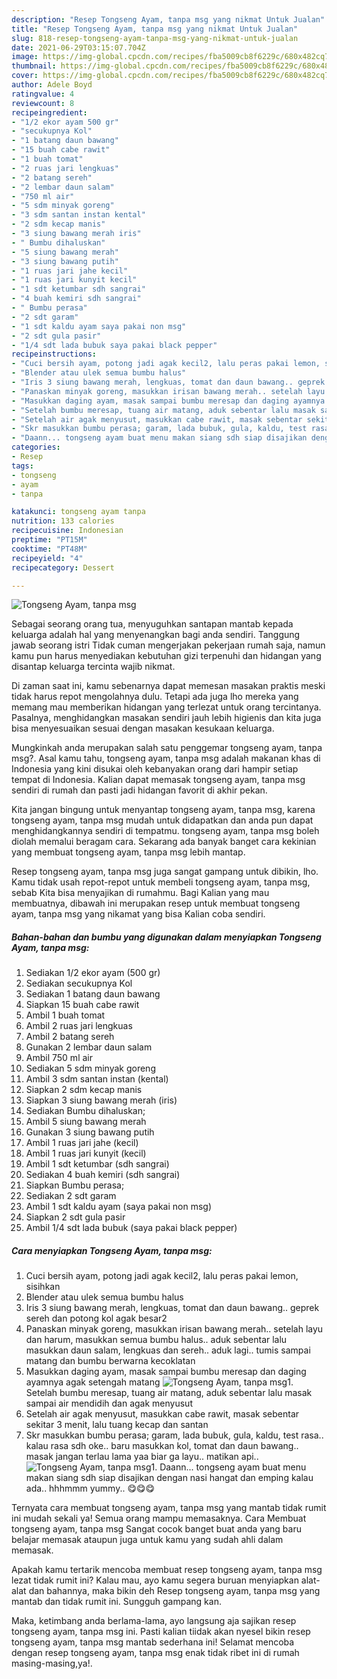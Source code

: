 ```yaml
---
description: "Resep Tongseng Ayam, tanpa msg yang nikmat Untuk Jualan"
title: "Resep Tongseng Ayam, tanpa msg yang nikmat Untuk Jualan"
slug: 818-resep-tongseng-ayam-tanpa-msg-yang-nikmat-untuk-jualan
date: 2021-06-29T03:15:07.704Z
image: https://img-global.cpcdn.com/recipes/fba5009cb8f6229c/680x482cq70/tongseng-ayam-tanpa-msg-foto-resep-utama.jpg
thumbnail: https://img-global.cpcdn.com/recipes/fba5009cb8f6229c/680x482cq70/tongseng-ayam-tanpa-msg-foto-resep-utama.jpg
cover: https://img-global.cpcdn.com/recipes/fba5009cb8f6229c/680x482cq70/tongseng-ayam-tanpa-msg-foto-resep-utama.jpg
author: Adele Boyd
ratingvalue: 4
reviewcount: 8
recipeingredient:
- "1/2 ekor ayam 500 gr"
- "secukupnya Kol"
- "1 batang daun bawang"
- "15 buah cabe rawit"
- "1 buah tomat"
- "2 ruas jari lengkuas"
- "2 batang sereh"
- "2 lembar daun salam"
- "750 ml air"
- "5 sdm minyak goreng"
- "3 sdm santan instan kental"
- "2 sdm kecap manis"
- "3 siung bawang merah iris"
- " Bumbu dihaluskan"
- "5 siung bawang merah"
- "3 siung bawang putih"
- "1 ruas jari jahe kecil"
- "1 ruas jari kunyit kecil"
- "1 sdt ketumbar sdh sangrai"
- "4 buah kemiri sdh sangrai"
- " Bumbu perasa"
- "2 sdt garam"
- "1 sdt kaldu ayam saya pakai non msg"
- "2 sdt gula pasir"
- "1/4 sdt lada bubuk saya pakai black pepper"
recipeinstructions:
- "Cuci bersih ayam, potong jadi agak kecil2, lalu peras pakai lemon, sisihkan"
- "Blender atau ulek semua bumbu halus"
- "Iris 3 siung bawang merah, lengkuas, tomat dan daun bawang.. geprek sereh dan potong kol agak besar2"
- "Panaskan minyak goreng, masukkan irisan bawang merah.. setelah layu dan harum, masukkan semua bumbu halus.. aduk sebentar lalu masukkan daun salam, lengkuas dan sereh.. aduk lagi.. tumis sampai matang dan bumbu berwarna kecoklatan"
- "Masukkan daging ayam, masak sampai bumbu meresap dan daging ayamnya agak setengah matang"
- "Setelah bumbu meresap, tuang air matang, aduk sebentar lalu masak sampai air mendidih dan agak menyusut"
- "Setelah air agak menyusut, masukkan cabe rawit, masak sebentar sekitar 3 menit, lalu tuang kecap dan santan"
- "Skr masukkan bumbu perasa; garam, lada bubuk, gula, kaldu, test rasa.. kalau rasa sdh oke.. baru masukkan kol, tomat dan daun bawang.. masak jangan terlau lama yaa biar ga layu.. matikan api.."
- "Daann... tongseng ayam buat menu makan siang sdh siap disajikan dengan nasi hangat dan emping kalau ada.. hhhmmm yummy.. 😋😋😋"
categories:
- Resep
tags:
- tongseng
- ayam
- tanpa

katakunci: tongseng ayam tanpa 
nutrition: 133 calories
recipecuisine: Indonesian
preptime: "PT15M"
cooktime: "PT48M"
recipeyield: "4"
recipecategory: Dessert

---
```



![Tongseng Ayam, tanpa msg](https://img-global.cpcdn.com/recipes/fba5009cb8f6229c/680x482cq70/tongseng-ayam-tanpa-msg-foto-resep-utama.jpg)

Sebagai seorang orang tua, menyuguhkan santapan mantab kepada keluarga adalah hal yang menyenangkan bagi anda sendiri. Tanggung jawab seorang istri Tidak cuman mengerjakan pekerjaan rumah saja, namun kamu pun harus menyediakan kebutuhan gizi terpenuhi dan hidangan yang disantap keluarga tercinta wajib nikmat.

Di zaman  saat ini, kamu sebenarnya dapat memesan masakan praktis meski tidak harus repot mengolahnya dulu. Tetapi ada juga lho mereka yang memang mau memberikan hidangan yang terlezat untuk orang tercintanya. Pasalnya, menghidangkan masakan sendiri jauh lebih higienis dan kita juga bisa menyesuaikan sesuai dengan masakan kesukaan keluarga. 



Mungkinkah anda merupakan salah satu penggemar tongseng ayam, tanpa msg?. Asal kamu tahu, tongseng ayam, tanpa msg adalah makanan khas di Indonesia yang kini disukai oleh kebanyakan orang dari hampir setiap tempat di Indonesia. Kalian dapat memasak tongseng ayam, tanpa msg sendiri di rumah dan pasti jadi hidangan favorit di akhir pekan.

Kita jangan bingung untuk menyantap tongseng ayam, tanpa msg, karena tongseng ayam, tanpa msg mudah untuk didapatkan dan anda pun dapat menghidangkannya sendiri di tempatmu. tongseng ayam, tanpa msg boleh diolah memalui beragam cara. Sekarang ada banyak banget cara kekinian yang membuat tongseng ayam, tanpa msg lebih mantap.

Resep tongseng ayam, tanpa msg juga sangat gampang untuk dibikin, lho. Kamu tidak usah repot-repot untuk membeli tongseng ayam, tanpa msg, sebab Kita bisa menyajikan di rumahmu. Bagi Kalian yang mau membuatnya, dibawah ini merupakan resep untuk membuat tongseng ayam, tanpa msg yang nikamat yang bisa Kalian coba sendiri.

<!--inarticleads1-->

##### Bahan-bahan dan bumbu yang digunakan dalam menyiapkan Tongseng Ayam, tanpa msg:

1. Sediakan 1/2 ekor ayam (500 gr)
1. Sediakan secukupnya Kol
1. Sediakan 1 batang daun bawang
1. Siapkan 15 buah cabe rawit
1. Ambil 1 buah tomat
1. Ambil 2 ruas jari lengkuas
1. Ambil 2 batang sereh
1. Gunakan 2 lembar daun salam
1. Ambil 750 ml air
1. Sediakan 5 sdm minyak goreng
1. Ambil 3 sdm santan instan (kental)
1. Siapkan 2 sdm kecap manis
1. Siapkan 3 siung bawang merah (iris)
1. Sediakan  Bumbu dihaluskan;
1. Ambil 5 siung bawang merah
1. Gunakan 3 siung bawang putih
1. Ambil 1 ruas jari jahe (kecil)
1. Ambil 1 ruas jari kunyit (kecil)
1. Ambil 1 sdt ketumbar (sdh sangrai)
1. Sediakan 4 buah kemiri (sdh sangrai)
1. Siapkan  Bumbu perasa;
1. Sediakan 2 sdt garam
1. Ambil 1 sdt kaldu ayam (saya pakai non msg)
1. Siapkan 2 sdt gula pasir
1. Ambil 1/4 sdt lada bubuk (saya pakai black pepper)




<!--inarticleads2-->

##### Cara menyiapkan Tongseng Ayam, tanpa msg:

1. Cuci bersih ayam, potong jadi agak kecil2, lalu peras pakai lemon, sisihkan
1. Blender atau ulek semua bumbu halus
1. Iris 3 siung bawang merah, lengkuas, tomat dan daun bawang.. geprek sereh dan potong kol agak besar2
1. Panaskan minyak goreng, masukkan irisan bawang merah.. setelah layu dan harum, masukkan semua bumbu halus.. aduk sebentar lalu masukkan daun salam, lengkuas dan sereh.. aduk lagi.. tumis sampai matang dan bumbu berwarna kecoklatan
1. Masukkan daging ayam, masak sampai bumbu meresap dan daging ayamnya agak setengah matang
<img src="//assets-global.cpcdn.com/assets/icons/button_play-2c75c40dde080a61004c1f40b05d8f140eaff45d7e9e6481dc71c63d2e7c4909.png" alt="Tongseng Ayam, tanpa msg">1. Setelah bumbu meresap, tuang air matang, aduk sebentar lalu masak sampai air mendidih dan agak menyusut
1. Setelah air agak menyusut, masukkan cabe rawit, masak sebentar sekitar 3 menit, lalu tuang kecap dan santan
1. Skr masukkan bumbu perasa; garam, lada bubuk, gula, kaldu, test rasa.. kalau rasa sdh oke.. baru masukkan kol, tomat dan daun bawang.. masak jangan terlau lama yaa biar ga layu.. matikan api..
<img src="//assets-global.cpcdn.com/assets/icons/button_play-2c75c40dde080a61004c1f40b05d8f140eaff45d7e9e6481dc71c63d2e7c4909.png" alt="Tongseng Ayam, tanpa msg">1. Daann... tongseng ayam buat menu makan siang sdh siap disajikan dengan nasi hangat dan emping kalau ada.. hhhmmm yummy.. 😋😋😋




Ternyata cara membuat tongseng ayam, tanpa msg yang mantab tidak rumit ini mudah sekali ya! Semua orang mampu memasaknya. Cara Membuat tongseng ayam, tanpa msg Sangat cocok banget buat anda yang baru belajar memasak ataupun juga untuk kamu yang sudah ahli dalam memasak.

Apakah kamu tertarik mencoba membuat resep tongseng ayam, tanpa msg lezat tidak rumit ini? Kalau mau, ayo kamu segera buruan menyiapkan alat-alat dan bahannya, maka bikin deh Resep tongseng ayam, tanpa msg yang mantab dan tidak rumit ini. Sungguh gampang kan. 

Maka, ketimbang anda berlama-lama, ayo langsung aja sajikan resep tongseng ayam, tanpa msg ini. Pasti kalian tiidak akan nyesel bikin resep tongseng ayam, tanpa msg mantab sederhana ini! Selamat mencoba dengan resep tongseng ayam, tanpa msg enak tidak ribet ini di rumah masing-masing,ya!.

